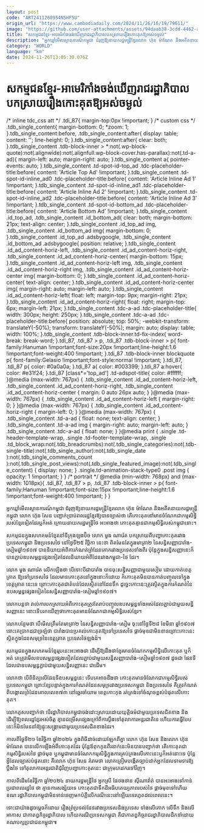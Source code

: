 ```yaml
---
layout: post
code: "ART2411260954N5HF5U"
origin_url: "https://www.cambodiadaily.com/2024/11/26/16/19/79611/"
image: "https://github.com/user-attachments/assets/94daab38-3cdd-4462-a67f-256b5c75f793"
title: "សកម្មជន​ខ្មែរ-អាមេរិកាំង​ចង់​ឃើញ​រាជរដ្ឋាភិបាល​បកស្រាយ​រឿង​កោះ​គុត​ឱ្យ​អស់​ចម្ងល់"
description: "អ្នក​ឃ្លាំមើល​ស្ថានការណ៍​កម្ពុជា ជំរុញ​ឱ្យ​នាយករដ្ឋមន្ត្រី​ខ្មែរ​លោក ហ៊ុន ម៉ាណែត និង​អតីត​នាយករដ្ឋមន្ត្រី​កម្ពុជា លោក ហ៊ុន សែន បញ្ជាក់​ប្រាប់​ពលរដ្ឋ​ខ្មែរ​ឱ្យ​បាន​ច្បាស់​ថា តើ​កោះ​គុត​នៅ​មាន​ចំណែក​ជា​កម្មសិទ្ធិ​របស់​ខ្មែរ​ទៀត​ដែរ​ឬ​ក៏​អត់ ក្រោយ​នាយករដ្ឋមន្ត្រី​ថៃ អះអាង​ថា កោះ​គុត​គ្មាន​ជា​កម្មសិទ្ធិ​របស់​កម្ពុជា​នោះ។"
category: "WORLD"
language: "km"
date: 2024-11-26T13:05:30.076Z
---
```


# សកម្មជន​ខ្មែរ-អាមេរិកាំង​ចង់​ឃើញ​រាជរដ្ឋាភិបាល​បកស្រាយ​រឿង​កោះ​គុត​ឱ្យ​អស់​ចម្ងល់

/\* inline tdc\_css att \*/ .tdi\_87{ margin-top:0px !important; } /\* custom css \*/ .tdb\_single\_content{ margin-bottom: 0; \*zoom: 1; }.tdb\_single\_content:before, .tdb\_single\_content:after{ display: table; content: ''; line-height: 0; }.tdb\_single\_content:after{ clear: both; }.tdb\_single\_content .tdb-block-inner > \*:not(.wp-block-quote):not(.alignwide):not(.alignfull.wp-block-cover.has-parallax):not(.td-a-ad){ margin-left: auto; margin-right: auto; }.tdb\_single\_content a{ pointer-events: auto; }.tdb\_single\_content .td-spot-id-top\_ad .tdc-placeholder-title:before{ content: 'Article Top Ad' !important; }.tdb\_single\_content .td-spot-id-inline\_ad0 .tdc-placeholder-title:before{ content: 'Article Inline Ad 1' !important; }.tdb\_single\_content .td-spot-id-inline\_ad1 .tdc-placeholder-title:before{ content: 'Article Inline Ad 2' !important; }.tdb\_single\_content .td-spot-id-inline\_ad2 .tdc-placeholder-title:before{ content: 'Article Inline Ad 3' !important; }.tdb\_single\_content .td-spot-id-bottom\_ad .tdc-placeholder-title:before{ content: 'Article Bottom Ad' !important; }.tdb\_single\_content .id\_top\_ad, .tdb\_single\_content .id\_bottom\_ad{ clear: both; margin-bottom: 21px; text-align: center; }.tdb\_single\_content .id\_top\_ad img, .tdb\_single\_content .id\_bottom\_ad img{ margin-bottom: 0; }.tdb\_single\_content .id\_top\_ad .adsbygoogle, .tdb\_single\_content .id\_bottom\_ad .adsbygoogle{ position: relative; }.tdb\_single\_content .id\_ad\_content-horiz-left, .tdb\_single\_content .id\_ad\_content-horiz-right, .tdb\_single\_content .id\_ad\_content-horiz-center{ margin-bottom: 15px; }.tdb\_single\_content .id\_ad\_content-horiz-left img, .tdb\_single\_content .id\_ad\_content-horiz-right img, .tdb\_single\_content .id\_ad\_content-horiz-center img{ margin-bottom: 0; }.tdb\_single\_content .id\_ad\_content-horiz-center{ text-align: center; }.tdb\_single\_content .id\_ad\_content-horiz-center img{ margin-right: auto; margin-left: auto; }.tdb\_single\_content .id\_ad\_content-horiz-left{ float: left; margin-top: 9px; margin-right: 21px; }.tdb\_single\_content .id\_ad\_content-horiz-right{ float: right; margin-top: 6px; margin-left: 21px; }.tdb\_single\_content .tdc-a-ad .tdc-placeholder-title{ width: 300px; height: 250px; }.tdb\_single\_content .tdc-a-ad .tdc-placeholder-title:before{ position: absolute; top: 50%; -webkit-transform: translateY(-50%); transform: translateY(-50%); margin: auto; display: table; width: 100%; }.tdb\_single\_content .tdb-block-inner.td-fix-index{ word-break: break-word; }.tdi\_87, .tdi\_87 > p, .tdi\_87 .tdb-block-inner > p{ font-family:Hanuman !important;font-size:20px !important;line-height:1.6 !important;font-weight:400 !important; }.tdi\_87 .tdb-block-inner blockquote p{ font-family:Gelasio !important;font-style:normal !important; }.tdi\_87, .tdi\_87 p{ color: #0a0a0a; }.tdi\_87 a{ color: #003399; }.tdi\_87 a:hover{ color: #e31f24; }.tdi\_87 \[class\*='top\_ad'\] .td-adspot-title{ color: #ffffff; }@media (max-width: 767px) { .tdb\_single\_content .id\_ad\_content-horiz-left, .tdb\_single\_content .id\_ad\_content-horiz-right, .tdb\_single\_content .id\_ad\_content-horiz-center { margin: 0 auto 26px auto; } }@media (max-width: 767px) { .tdb\_single\_content .id\_ad\_content-horiz-left { margin-right: 0; } }@media (max-width: 767px) { .tdb\_single\_content .id\_ad\_content-horiz-right { margin-left: 0; } }@media (max-width: 767px) { .tdb\_single\_content .td-a-ad { float: none; text-align: center; } .tdb\_single\_content .td-a-ad img { margin-right: auto; margin-left: auto; } .tdb\_single\_content .tdc-a-ad { float: none; } }@media print { .single .td-header-template-wrap, .single .td-footer-template-wrap, .single .td\_block\_wrap:not(.tdb\_breadcrumbs):not(.tdb\_single\_categories):not(.tdb-single-title):not(.tdb\_single\_author):not(.tdb\_single\_date ):not(.tdb\_single\_comments\_count ):not(.tdb\_single\_post\_views):not(.tdb\_single\_featured\_image):not(.tdb\_single\_content) { display: none; } .single.td-animation-stack-type0 .post img { opacity: 1 !important; } } /\* portrait \*/ @media (min-width: 768px) and (max-width: 1018px){ .tdi\_87, .tdi\_87 > p, .tdi\_87 .tdb-block-inner > p{ font-family:Hanuman !important;font-size:15px !important;line-height:1.6 !important;font-weight:400 !important; } }

អ្នក​ឃ្លាំមើល​ស្ថានការណ៍​កម្ពុជា ជំរុញ​ឱ្យ​នាយករដ្ឋមន្ត្រី​ខ្មែរ​លោក ហ៊ុន ម៉ាណែត និង​អតីត​នាយករដ្ឋមន្ត្រី​កម្ពុជា លោក ហ៊ុន សែន បញ្ជាក់​ប្រាប់​ពលរដ្ឋ​ខ្មែរ​ឱ្យ​បាន​ច្បាស់​ថា តើ​កោះ​គុត​នៅ​មាន​ចំណែក​ជា​កម្មសិទ្ធិ​របស់​ខ្មែរ​ទៀត​ដែរ​ឬ​ក៏​អត់ ក្រោយ​នាយករដ្ឋមន្ត្រី​ថៃ អះអាង​ថា កោះ​គុត​គ្មាន​ជា​កម្មសិទ្ធិ​របស់​កម្ពុជា​នោះ។

សកម្មជន​ក្នុង​សហគមន៍​ខ្មែរ​នៅ​ទីក្រុង​ឡងប៊ិច លោក មួង ណារ៉េត បកស្រាយ​ពី​បញ្ហា​កោះ​គុត​រវាង​ប្រទេស​កម្ពុជា និង​ប្រទេស​ថៃ នៅ​ថ្ងៃទី​២៥ វិច្ឆិកា នេះ​ថា ពិត​មែន​តែ​ក្នុង​មាត្រា​២ នៃ​សន្ធិសញ្ញា​បារាំង-សៀម​ឆ្នាំ​១៩០៧ បាន​និយាយ​អំពី​ការ​កំណត់​ព្រំដែន​គោក​រវាង​ប្រទេស​ទាំង​ពីរ ប៉ុន្តែ​ក្នុង​សន្ធិសញ្ញា​នេះ​ក៏​បាន​ភ្ជាប់​ឧបសម្ពន្ធ​ផ្សេង​ទៀត​ដែល​និយាយ​អំពី​ដែន​រវាង​កម្ពុជា-ថៃ ដែរ។

លោក មួង ណារ៉េត លើកឡើង​ថា បើ​ទោះបីជា​បារាំង បាន​ចុះសន្ធិសញ្ញា​ជាមួយ​សៀម ដោយ​កាត់​ខេត្ត​ត្រាត ឱ្យ​ទៅ​ប្រទេស​ថៃ ដែល​មាន​កោះ​គុត​នៅ​ក្នុង​នោះ​ក៏ដោយ ក៏​កោះ​គុត​មិន​បាន​កាត់​បញ្ចូល​ទៅ​ក្នុង​ខេត្ត​ត្រាត នេះ​ទេ ព្រោះ​កោះ​គុត​ជា​តំបន់​ដែល​ស្ថិត​នៅ​ដែនទឹក ដូច្នេះ​កោះ​នេះ​ត្រូវ​ស្ថិត​ក្នុង​ការ​កំណត់​នៃ​ឧបសម្ពន្ធ​ផ្សេង​ទៀត​នៃ​សន្ធិសញ្ញា​បារាំង-សៀម​ឆ្នាំ​១៩០៧។

លោក​បន្ត​ថា រាល់​ការ​បកស្រាយ​អំពី​កោះ​គុត​ត្រូវតែ​រាប់​បញ្ចូល​ឧបសម្ពន្ធ​ទាំងអស់​ដែល​ភ្ជាប់​ជាមួយ​សន្ធិសញ្ញា​នេះ នោះ​ទើប​រក​ឃើញ​ថា​កោះ​គុត​មាន​ចំណែក​ជា​កម្មសិទ្ធិ​របស់​ខ្មែរ។

លោក​បន្ថែម​ថា បើ​មើល​ត្រឹមតែ​មាត្រា​២ នៃ​សន្ធិសញ្ញា​បារាំង-សៀម ចុះ​នៅ​ថ្ងៃទី​២៨ ខែ​មីនា ឆ្នាំ​១៩០៧ នោះ​គេ​ប្រាកដជា​ច្រឡំ​ថា បារាំង​បាន​ប្រគល់​កោះ​គុត​ឱ្យ​ទៅ​ប្រទេស​ថៃ ផ្ដាច់មុខ​ជាមិនខាន​ព្រោះ​កោះ​នេះ​ស្ថិត​ក្នុង​ដែនសមុទ្រ​នៃ​ខេត្ត​ត្រាត ប្រទេស​ថៃឡង់ដ៍។

សកម្មជន​ក្នុង​សហគមន៍​ខ្មែរ​រូប​នេះ​អះអាង​ថា ដើម្បី​ឱ្យ​ដឹង​ថា​ខ្មែរ​មាន​ចំណែក​កម្មសិទ្ធិ​លើ​កោះ​គុត ឬ​ក៏​អត់ គេ​ត្រូវ​មើល​ឧបសម្ពន្ធ​ផ្សេង​ទៀត​ដែល​ភ្ជាប់​ជាមួយ​សន្ធិសញ្ញា​បារាំង-សៀម​ឆ្នាំ​១៩០៧ ដូចជា ផែនទី​ដែល​ជា​ឧបសម្ពន្ធ​ភ្ជាប់​ជាមួយ​សន្ធិសញ្ញា​នេះ ជាដើម។

លោក​ថា បើ​ពិនិត្យ​លើ​ផែនទី​ឧបសម្ពន្ធ​នេះ ទើប​គេ​អាច​ដឹង​ថា កោះ​គុត​មាន​ចំណែក​ជា​កម្មសិទ្ធិ​របស់​ប្រទេស​កម្ពុជា ព្រោះ​ខ្សែបន្ទាត់​ក្នុង​ការ​កំណត់​ដែនសមុទ្រ​រវាង​ប្រទេស​កម្ពុជា និង​ប្រទេស​ថៃ គឺ​ត្រូវ​កំណត់​ពី​បង្គោល​ព្រំដែនគោល​លេខ​៧៣ នៅ​ឆ្នេរ​ចាំយាម ខេត្ត​កោះកុង រត់​ត្រង់​ទៅ​ចំណុច​ខ្ពស់​បំផុត​លើ​កោះ​គុត។

លោក​គូសបញ្ជាក់​ថា បើ​រដ្ឋាភិបាល​កម្ពុជា​ចង់​ដោះស្រាយ​ដោយ​យុត្តិធម៌​ជាមួយ​ប្រទេស​ជិតខាង និង​ដើម្បី​ឱ្យ​ពលរដ្ឋ​ខ្មែរ​អស់ចិត្ត គ្មាន​ជម្រើស​ផ្សេង​ក្រៅពី​ការ​ប្តឹង​ទៅ​តុលាការ​អន្តរជាតិ​ទេ ហើយ​ការ​ធ្វើ​បែប​នេះ​ក៏​មិនមែន​នាំ​ឱ្យ​ផ្ទុះ​សង្គ្រាម​ជាមួយ​ប្រទេស​ជិតខាង​ដែរ។

កាលពី​ថ្ងៃទី​២១ ខែ​វិច្ឆិកា ឆ្នាំ​២០២៤ ក្នុង​ពិធី​ដាច់ដោយឡែក​ពី​គ្នា លោក ហ៊ុន សែន និង​លោក ហ៊ុន ម៉ាណែត បាន​លើកឡើង​អំពី​កោះ​គុត​ដែរ ប៉ុន្តែ​ឪពុក​កូន​ពីរ​នាក់​នេះ​មិន​បាន​បញ្ជាក់​ថា តើ​កោះ​គុត​ជា​កម្មសិទ្ធិ​របស់​ថៃ ផ្ដាច់មុខ ឬ​កម្ពុជា​មាន​ចំណែក​កម្មសិទ្ធិ​ក្នុង​ការ​គ្រប់គ្រង​លើ​កោះ​នេះ​ឬ​ក៏​អត់​នោះ​ទេ ប៉ុន្តែ​អ្វី​ដែល​ច្បាស់​បំផុត​នោះ គឺ​លោក ហ៊ុន សែន គំរាម​ថា លោក​ត្រៀម​បង្កើត​ច្បាប់​ដាក់​អ្នក​ដែល​ទាមទារ​ឱ្យ​ប្តឹង​ថៃ ទៅ​តុលាការ​អន្តរជាតិ​ជុំវិញ​បញ្ហា​កោះ​គុត​នេះ ជា​ក្រុម​ភេរវករ​ទៅវិញ។

កាលពី​ដើម​ខែ​វិច្ឆិកា ឆ្នាំ​២០២៤ នាយករដ្ឋមន្ត្រី​ថៃ អ្នកស្រី ផែថងថាន ស៊ីណាវ៉ាត់ បាន​អះអាង​ទៅ​កាន់​ប្រជាពលរដ្ឋ​ថៃ ថា គ្មាន​ការ​សង្ស័យ​ទេ កោះ​គុត​ជា​ទឹកដី​អធិបតេយ្យភាព​របស់​ថៃ ផ្ដាច់មុខ​ទៅ​ហើយ ខណៈ​រដ្ឋាភិបាល​កម្ពុជា​មិន​ទាន់​ចេញ​មក​បំភ្លឺ​លើ​ករណី​នេះ​នៅឡើយ​ទេ​រហូត​ដល់​ពេលនេះ។

ទោះជា​យ៉ាង​ដូចម្តេច​ក៏ដោយ រឿង​ព្រំប្រទល់​ដែន​រវាង​ប្រទេស​និង​ប្រទេស ទាំង​លើ​គោក លើ​ទឹក និង​លើ​អាកាស ជា​កាតព្វកិច្ច​រដ្ឋាភិបាល ហើយ​ករណី​ប្រទេស​កម្ពុជា គឺជា​កាតព្វកិច្ច​រាជរដ្ឋាភិបាល​ដឹកនាំ​ដោយ​គណបក្ស​ប្រជាជន​កម្ពុជា៕
